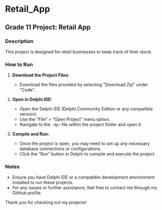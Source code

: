 # Retail_App

## Grade 11 Project: Retail App

### Description
This project is designed for retail businesses to keep track of their stock.

### How to Run
1. **Download the Project Files:**
   - Download the files provided by selecting "Download Zip" under "Code".

2. **Open in Delphi IDE:**
   - Open the Delphi IDE (Delphi Community Edition or any compatible version).
   - Use the “File” > “Open Project” menu option.
   - Navigate to the `.dpr` file within the project folder and open it.

3. **Compile and Run:**
   - Once the project is open, you may need to set up any necessary database connections or configurations.
   - Click the “Run” button in Delphi to compile and execute the project.


### Notes
- Ensure you have Delphi IDE or a compatible development environment installed to run these projects.
- For any issues or further assistance, feel free to contact me through my GitHub profile.

Thank you for checking out my projects!
